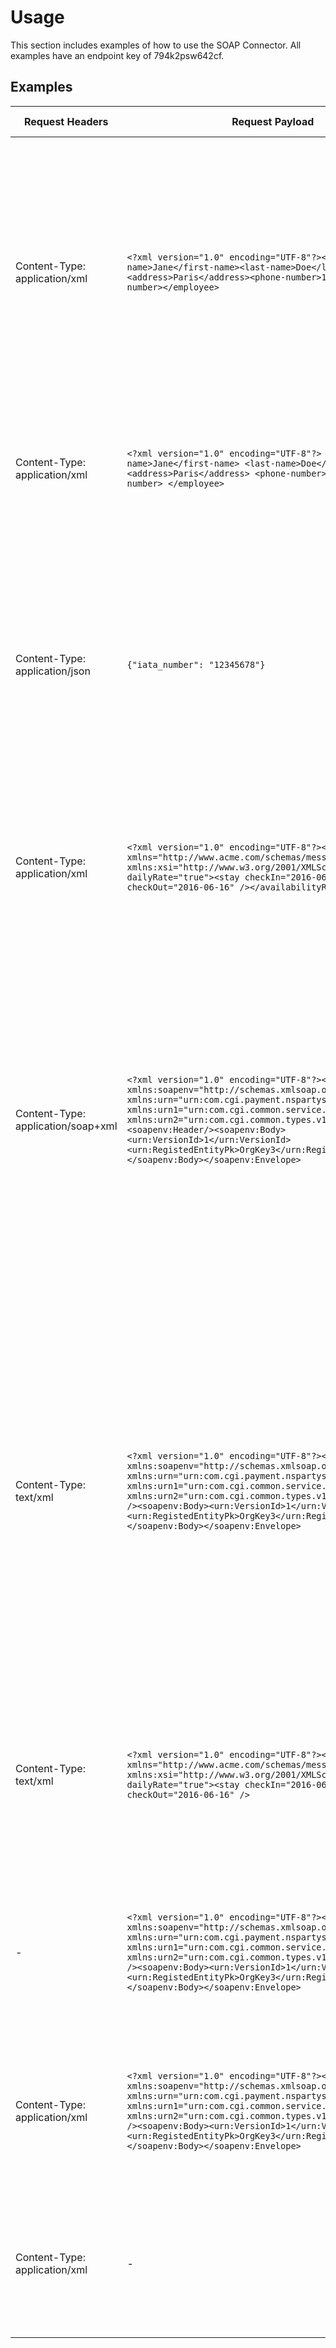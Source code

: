 ﻿---
sidebar_position: 2
---

# Usage

<head>
  <meta name="guidename" content="API Management"/>
  <meta name="context" content="GUID-b582172b-dc99-4263-8f69-b79c39464c51"/>
</head>

This section includes examples of how to use the SOAP Connector. All examples have an endpoint key of 794k2psw642cf. 

## Examples

|**Request Headers** |**Request Payload** |**Pre-Input Config** |**Response Headers** |**Cache TTL** |**Response Payload** |**Comments** |
| --- | --- | --- | --- | --- | --- | ----|
|Content-Type: application/xml |`<?xml version="1.0" encoding="UTF-8"?><employee><first-name>Jane</first-name><last-name>Doe</last-name><address>Paris</address><phone-number>123456</phone-number></employee>` | |Content-Type: application/json |Endpoint Level TTL : 30|`{"iata_number": "12345678"}` |<p>Caching: Yes </p><p>If the second request comes within 30 seconds of the same endpoint with the same request payload, the response is retrieved from the cache. </p>|
|Content-Type: application/xml |`<?xml version="1.0" encoding="UTF-8"?> <employee> <first-name>Jane</first-name> <last-name>Doe</last-name> <address>Paris</address> <phone-number>123456</phone-number> </employee>`| |Content-Type: application/zip | |Zip file attached in the response. |<p>Caching: No </p><p>Caching will not be performed for binary responses. </p>|
|Content-Type: application/json |`{"iata_number": "12345678"}`|- |Content-Type : application/xml |<p>Service Level TTL : 30 </p><p>Endpoint Level TTL : 60 </p>|`<?xml version=\"1.0\" encoding=\"UTF-8\"?><soapenv:Envelope xmlns:soapenv=\" [http://schemas.xmlsoap.org/soap/envelope/\](HTTP://SCHEMAS.XMLSOAP.ORG/SOAP/ENVELOPE//) " xmlns:urn=\"urn:com.cgi.payment.nspartyservice.v1\" xmlns:urn1=\"urn:com.cgi.common.service.types.v1\" xmlns:urn2=\"urn:com.cgi.common.types.v1\"><soapenv:Header /><soapenv:Body><urn:VersionId>1</urn:VersionId><urn:RegistedEntityPk>OrgKey3</urn:RegistedEntityPk></soapenv:Body></soapenv:Envelope>` |<p>Caching: Yes </p><p>If the second request comes within 30 seconds of the same endpoint with the same request payload, the response is retrieved from the cache. </p>|
|Content-Type: application/xml |`<?xml version="1.0" encoding="UTF-8"?><availabilityRQ xmlns="http://www.acme.com/schemas/messages/" xmlns:xsi="http://www.w3.org/2001/XMLSchema-instance" dailyRate="true"><stay checkIn="2016-06-15" checkOut="2016-06-16" /></availabilityRQ>`|- |Content-Type : application/xml | |`<?xml version="1.0" encoding="UTF-8"?><soapenv:Envelope xmlns:soapenv="http://schemas.xmlsoap.org/soap/envelope/" xmlns:urn="urn:com.cgi.payment.nspartyservice.v1" xmlns:urn1="urn:com.cgi.common.service.types.v1" xmlns:urn2="urn:com.cgi.common.types.v1"><soapenv:Header /><soapenv:Body><urn:VersionId>1</urn:VersionId><urn:RegistedEntityPk>OrgKey3</urn:RegistedEntityPk></soapenv:Body></soapenv:Envelope>`|<p>Caching: No </p><p>Caching is only performed for the SOAP request. </p>|
|Content-Type: application/soap+xml |`<?xml version="1.0" encoding="UTF-8"?><soapenv:Envelope xmlns:soapenv="http://schemas.xmlsoap.org/soap/envelope/" xmlns:urn="urn:com.cgi.payment.nspartyservice.v1" xmlns:urn1="urn:com.cgi.common.service.types.v1" xmlns:urn2="urn:com.cgi.common.types.v1"><soapenv:Header/><soapenv:Body><urn:VersionId>1</urn:VersionId><urn:RegistedEntityPk>OrgKey3</urn:RegistedEntityPk></soapenv:Body></soapenv:Envelope>`|headers:   `{"Content-Type"}` |Content-Type: application/json | |`{"iata_number": "12345678"}` |<p>Caching: Yes </p><p>If Cache TTL is not configured on service and endpoint level and second request comes within 300 seconds on same endpoint with same request payload and same Content-Type, then response will be fetched from cache. </p>|
|Content-Type: text/xml |`<?xml version="1.0" encoding="UTF-8"?><soapenv:Envelope xmlns:soapenv="http://schemas.xmlsoap.org/soap/envelope/" xmlns:urn="urn:com.cgi.payment.nspartyservice.v1" xmlns:urn1="urn:com.cgi.common.service.types.v1" xmlns:urn2="urn:com.cgi.common.types.v1"><soapenv:Header /><soapenv:Body><urn:VersionId>1</urn:VersionId><urn:RegistedEntityPk>OrgKey3</urn:RegistedEntityPk></soapenv:Body></soapenv:Envelope>`|headers:`{"Content-Type", "Host"}`, `cache_ttl:30` |Content-Type: application/json | |`{"iata_number": "12345678"}` |<p>Caching: Yes </p><p>If Cache TTL is not configured on service and endpoint level and second request comes within 300 seconds on same endpoint with same request payload and same Content-Type, then response will be fetched from cache. </p>|
|Content-Type: text/xml |`<?xml version="1.0" encoding="UTF-8"?><availabilityRQ xmlns="http://www.acme.com/schemas/messages/" xmlns:xsi="http://www.w3.org/2001/XMLSchema-instance" dailyRate="true"><stay checkIn="2016-06-15" checkOut="2016-06-16" />`|- |Content-Type: application/json | |`{"iata_number": "12345678"}` |<p>Caching: No </p><p>A 400 Bad Request error is displayed because the request payload contains SOAP message. </p>|
|- |`<?xml version="1.0" encoding="UTF-8"?><soapenv:Envelope xmlns:soapenv="http://schemas.xmlsoap.org/soap/envelope/" xmlns:urn="urn:com.cgi.payment.nspartyservice.v1" xmlns:urn1="urn:com.cgi.common.service.types.v1" xmlns:urn2="urn:com.cgi.common.types.v1"><soapenv:Header /><soapenv:Body><urn:VersionId>1</urn:VersionId><urn:RegistedEntityPk>OrgKey3</urn:RegistedEntityPk></soapenv:Body></soapenv:Envelope>`|- |Content-Type: application/json | |`{"iata_number": "12345678"}` |<p>Caching: No </p><p>Caching is not performed as the request's Content-Type is not defined. </p>|
|Content-Type: application/xml |`<?xml version="1.0" encoding="UTF-8"?><soapenv:Envelope xmlns:soapenv="http://schemas.xmlsoap.org/soap/envelope/" xmlns:urn="urn:com.cgi.payment.nspartyservice.v1" xmlns:urn1="urn:com.cgi.common.service.types.v1" xmlns:urn2="urn:com.cgi.common.types.v1"><soapenv:Header /><soapenv:Body><urn:VersionId>1</urn:VersionId><urn:RegistedEntityPk>OrgKey3</urn:RegistedEntityPk></soapenv:Body></soapenv:Envelope>`|- |- | |`{"iata_number": "12345678"}` |<p>Caching: No </p><p>Caching is not performed as the request's Content-Type is not defined. </p>|
|Content-Type: application/xml |- |- |Content-Type: application/json | |`{"iata_number": "12345678"}` |<p>Caching: No </p><p>Caching is not performed as the request's payload is empty. </p>|

